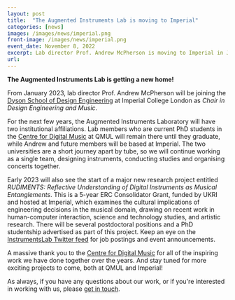 ```yaml
---
layout: post
title:  "The Augmented Instruments Lab is moving to Imperial"
categories: [news]
images: /images/news/imperial.png
front-image: /images/news/imperial.png
event_date: November 8, 2022
excerpt: Lab director Prof. Andrew McPherson is moving to Imperial in January 2023, and the lab will have a dual institutional affiliation.
url: 
---
```


**The Augmented Instruments Lab is getting a new home!**

From January 2023, lab director Prof. Andrew McPherson will be joining the [Dyson School of Design Engineering](https://www.imperial.ac.uk/design-engineering/) at Imperial College London as *Chair in Design Engineering and Music*.

For the next few years, the Augmented Instruments Laboratory will have two institutional affiliations. Lab members who are current PhD students in the [Centre for Digital Music](http://c4dm.eecs.qmul.ac.uk) at QMUL will remain there until they graduate, while Andrew and future members will be based at Imperial. The two universities are a short journey apart by tube, so we will continue working as a single team, designing instruments, conducting studies and organising concerts together.

Early 2023 will also see the start of a major new research project entitled *RUDIMENTS: Reflective Understanding of Digital Instruments as Musical Entanglements*. This is a 5-year ERC Consolidator Grant, funded by UKRI and hosted at Imperial, which examines the cultural implications of engineering decisions in the musical domain, drawing on recent work in human-computer interaction, science and technology studies, and artistic research. There will be several postdoctoral positions and a PhD studentship advertised as part of this project. Keep an eye on the [InstrumentsLab Twitter feed](https://twitter.com/InstrumentsLab) for job postings and event announcements.

A massive thank you to the [Centre for Digital Music](http://c4dm.eecs.qmul.ac.uk) for all of the inspiring work we have done together over the years. And stay tuned for more exciting projects to come, both at QMUL and Imperial!

As always, if you have any questions about our work, or if you're interested in working with us, please [get in touch](http://instrumentslab.org/contact/).